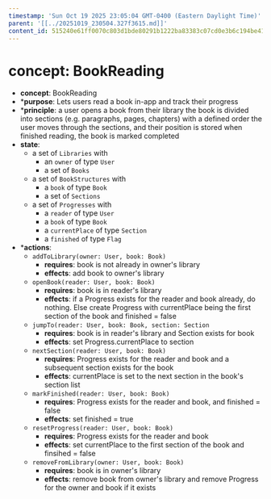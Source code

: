 ```yaml
---
timestamp: 'Sun Oct 19 2025 23:05:04 GMT-0400 (Eastern Daylight Time)'
parent: '[[../20251019_230504.327f3615.md]]'
content_id: 515240e61ff0070c803d1bde80291b1222ba83383c07cd0e3b6c194be418aad6
---
```


# concept: BookReading

* **concept**: BookReading
* \***purpose**: Lets users read a book in-app and track their progress
* \***principle**: a user opens a book from their library the book is divided into sections (e.g. paragraphs, pages, chapters) with a defined order the user moves through the sections, and their position is stored when finished reading, the book is marked completed
* **state**:
  * a set of `Libraries` with
    * an `owner` of type `User`
    * a set of `Books`
  * a set of `BookStructures` with
    * a `book` of type `Book`
    * a set of `Sections`
  * a set of `Progresses` with
    * a `reader` of type `User`
    * a `book` of type `Book`
    * a `currentPlace` of type `Section`
    * a `finished` of type `Flag`
* \***actions**:
  * `addToLibrary(owner: User, book: Book)`
    * **requires**: book is not already in owner's library
    * **effects**: add book to owner's library
  * `openBook(reader: User, book: Book)`
    * **requires**: book is in reader's library
    * **effects**: if a Progress exists for the reader and book already, do nothing. Else create Progress with currentPlace being the first section of the book and finished = false
  * `jumpTo(reader: User, book: Book, section: Section`
    * **requires**: book is in reader's library and Section exists for book
    * **effects**: set Progress.currentPlace to section
  * `nextSection(reader: User, book: Book)`
    * **requires**: Progress exists for the reader and book and a subsequent section exists for the book
    * **effects**: currentPlace is set to the next section in the book's section list
  * `markFinished(reader: User, book: Book)`
    * **requires**: Progress exists for the reader and book, and finished = false
    * **effects**: set finished = true
  * `resetProgress(reader: User, book: Book)`
    * **requires**: Progress exists for the reader and book
    * **effects**: set currentPlace to the first section of the book and finsihed = false
  * `removeFromLibrary(owner: User, book: Book)`
    * **requires**: book is in owner's library
    * **effects**: remove book from owner's library and remove Progress for the owner and book if it exists
